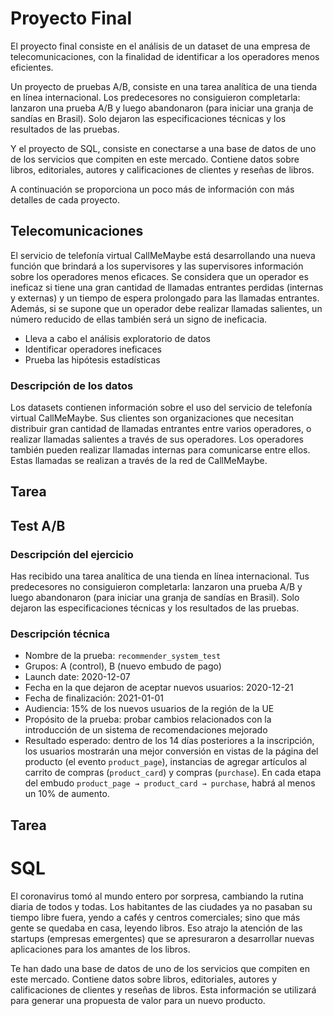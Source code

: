 # Proyecto Final  

El proyecto final consiste en el análisis de un dataset de una empresa de telecomunicaciones, con la finalidad de identificar a los operadores menos eficientes.  

Un proyecto de pruebas A/B, consiste en una tarea analítica de una tienda en línea internacional. Los predecesores no consiguieron completarla: lanzaron una prueba A/B y luego abandonaron (para iniciar una granja de sandías en Brasil). Solo dejaron las especificaciones técnicas y los resultados de las pruebas.

Y el proyecto de SQL, consiste en conectarse a una base de datos de uno de los servicios que compiten en este mercado. Contiene datos sobre libros, editoriales, autores y calificaciones de clientes y reseñas de libros.  

A continuación se proporciona un poco más de información con más detalles de cada proyecto.  

## **Telecomunicaciones**  

El servicio de telefonía virtual CallMeMaybe está desarrollando una nueva función que brindará a los supervisores y las supervisores información sobre los operadores menos eficaces. Se considera que un operador es ineficaz si tiene una gran cantidad de llamadas entrantes perdidas (internas y externas) y un tiempo de espera prolongado para las llamadas entrantes. Además, si se supone que un operador debe realizar llamadas salientes, un número reducido de ellas también será un signo de ineficacia.  

- Lleva a cabo el análisis exploratorio de datos  
- Identificar operadores ineficaces  
- Prueba las hipótesis estadísticas  

### **Descripción de los datos**    

Los datasets contienen información sobre el uso del servicio de telefonía virtual CallMeMaybe. Sus clientes son organizaciones que necesitan distribuir gran cantidad de llamadas entrantes entre varios operadores, o realizar llamadas salientes a través de sus operadores. Los operadores también pueden realizar llamadas internas para comunicarse entre ellos. Estas llamadas se realizan a través de la red de CallMeMaybe.  

## **Tarea**  
## **Test A/B**  

### **Descripción del ejercicio**  

Has recibido una tarea analítica de una tienda en línea internacional. Tus predecesores no consiguieron completarla: lanzaron una prueba A/B y luego abandonaron (para iniciar una granja de sandías en Brasil). Solo dejaron las especificaciones técnicas y los resultados de las pruebas.

### Descripción técnica  

- Nombre de la prueba: `recommender_system_test`  
- Grupos: А (control), B (nuevo embudo de pago)  
- Launch date: 2020-12-07  
- Fecha en la que dejaron de aceptar nuevos usuarios: 2020-12-21  
- Fecha de finalización: 2021-01-01  
- Audiencia: 15% de los nuevos usuarios de la región de la UE  
- Propósito de la prueba: probar cambios relacionados con la introducción de un sistema de recomendaciones mejorado  
- Resultado esperado: dentro de los 14 días posteriores a la inscripción, los usuarios mostrarán una mejor conversión en vistas de la página del producto (el evento `product_page`), instancias de agregar artículos al carrito de compras (`product_card`) y compras (`purchase`). En cada etapa del embudo `product_page → product_card → purchase`, habrá al menos un 10% de aumento.  

## **Tarea**  
# **SQL**  

El coronavirus tomó al mundo entero por sorpresa, cambiando la rutina diaria de todos y todas. Los habitantes de las ciudades ya no pasaban su tiempo libre fuera, yendo a cafés y centros comerciales; sino que más gente se quedaba en casa, leyendo libros. Eso atrajo la atención de las startups (empresas emergentes) que se apresuraron a desarrollar nuevas aplicaciones para los amantes de los libros.  

Te han dado una base de datos de uno de los servicios que compiten en este mercado. Contiene datos sobre libros, editoriales, autores y calificaciones de clientes y reseñas de libros. Esta información se utilizará para generar una propuesta de valor para un nuevo producto.  



